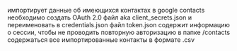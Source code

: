 импортирует данные об имеющихся контактах в google contacts
необходимо создать OAuth 2.0 файл aka client_secrets.json и переименовать в credentials.json
файл token.json содержит информацию о сессии, чтобы не проводить повторную авторизацию
в папке /contacts содержаться все импортированные контакты в формате .csv
